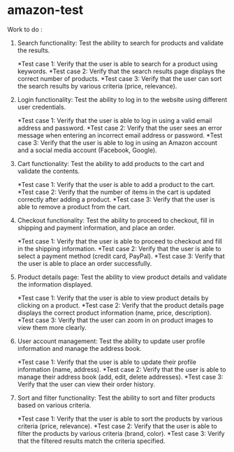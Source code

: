 # amazon-test

Work to do :

1. Search functionality: Test the ability to search for products and validate the results.

    *Test case 1: Verify that the user is able to search for a product using keywords.
    *Test case 2: Verify that the search results page displays the correct number of products.
    *Test case 3: Verify that the user can sort the search results by various criteria (price, relevance).
    
2. Login functionality: Test the ability to log in to the website using different user credentials.

    *Test case 1: Verify that the user is able to log in using a valid email address and password.
    *Test case 2: Verify that the user sees an error message when entering an incorrect email address or password.
    *Test case 3: Verify that the user is able to log in using an Amazon account and a social media account (Facebook, Google).
    
3. Cart functionality: Test the ability to add products to the cart and validate the contents.

    *Test case 1: Verify that the user is able to add a product to the cart.
    *Test case 2: Verify that the number of items in the cart is updated correctly after adding a product.
    *Test case 3: Verify that the user is able to remove a product from the cart.
    
4. Checkout functionality: Test the ability to proceed to checkout, fill in shipping and payment information, and place an order.

    *Test case 1: Verify that the user is able to proceed to checkout and fill in the shipping information.
    *Test case 2: Verify that the user is able to select a payment method (credit card, PayPal).
    *Test case 3: Verify that the user is able to place an order successfully.
    
5. Product details page: Test the ability to view product details and validate the information displayed.

    *Test case 1: Verify that the user is able to view product details by clicking on a product.
    *Test case 2: Verify that the product details page displays the correct product information (name, price, description).
    *Test case 3: Verify that the user can zoom in on product images to view them more clearly.
    
6. User account management: Test the ability to update user profile information and manage the address book.

    *Test case 1: Verify that the user is able to update their profile information (name, address).
    *Test case 2: Verify that the user is able to manage their address book (add, edit, delete addresses).
    *Test case 3: Verify that the user can view their order history.
    
7. Sort and filter functionality: Test the ability to sort and filter products based on various criteria.

    *Test case 1: Verify that the user is able to sort the products by various criteria (price, relevance).
    *Test case 2: Verify that the user is able to filter the products by various criteria (brand, color).
    *Test case 3: Verify that the filtered results match the criteria specified.
    
